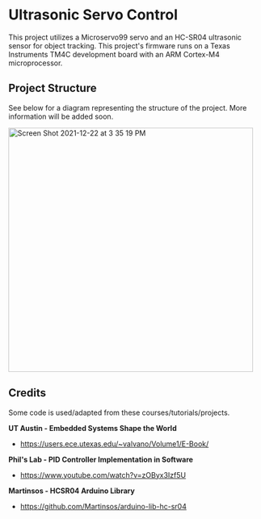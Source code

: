 # Ultrasonic Servo Control

This project utilizes a Microservo99 servo and an HC-SR04 ultrasonic sensor for object tracking. This project's firmware runs on a Texas Instruments TM4C development board with an ARM Cortex-M4 microprocessor. 

## Project Structure

See below for a diagram representing the structure of the project. More information will be added soon. 

<img width="484" alt="Screen Shot 2021-12-22 at 3 35 19 PM" src="https://user-images.githubusercontent.com/40639093/147152190-294e59a0-e291-4322-8a84-d2ddc4f73023.png">

## Credits
Some code is used/adapted from these courses/tutorials/projects.

**UT Austin - Embedded Systems Shape the World**
* https://users.ece.utexas.edu/~valvano/Volume1/E-Book/

**Phil's Lab - PID Controller Implementation in Software**
* https://www.youtube.com/watch?v=zOByx3Izf5U

**Martinsos - HCSR04 Arduino Library**
* https://github.com/Martinsos/arduino-lib-hc-sr04
